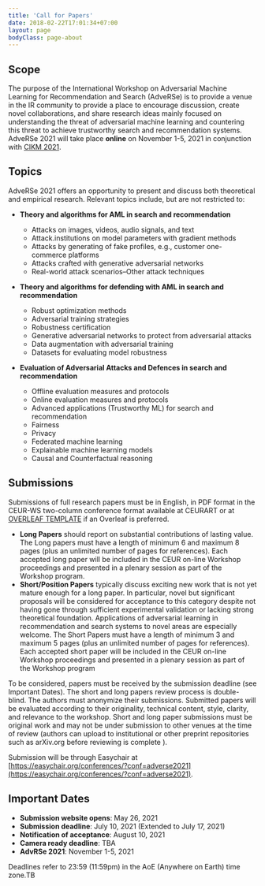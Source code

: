 ```yaml
---
title: 'Call for Papers'
date: 2018-02-22T17:01:34+07:00
layout: page
bodyClass: page-about
---
```



## Scope
The purpose of the International Workshop on Adversarial Machine Learning for Recommendation and Search (AdveRSe) is to provide a venue in the IR community to provide a place to encourage discussion, create novel collaborations, and share research ideas mainly focused on understanding the threat of adversarial machine learning and countering this threat to achieve trustworthy search and recommendation systems.
AdveRSe 2021 will take place **online** on November 1-5, 2021 in conjunction with [CIKM 2021](http://www.cikm2021.org/).

## Topics

AdveRSe 2021 offers an opportunity to present and discuss both theoretical and empirical research. Relevant topics include, but are not restricted to:

- **Theory and algorithms for AML in search and recommendation**
  - Attacks on images, videos, audio signals, and text
  - Attack.institutions on model parameters with gradient methods 
  - Attacks by generating of fake profiles, e.g., customer one-commerce platforms 
  - Attacks crafted with generative adversarial networks 
  - Real-world attack scenarios–Other attack techniques 
  
- **Theory and algorithms for defending with AML in search and recommendation**
    - Robust optimization methods 
    - Adversarial training strategies 
    - Robustness certification 
    - Generative adversarial networks to protect from adversarial attacks 
    - Data augmentation with adversarial training  
    - Datasets for evaluating model robustness 

- **Evaluation of Adversarial Attacks and Defences in search and recommendation**
    - Offline evaluation measures and protocols 
    - Online evaluation measures and protocols 
    - Advanced applications (Trustworthy ML) for search and recommendation 
    - Fairness 
    - Privacy 
    - Federated machine learning 
    - Explainable machine learning models 
    - Causal and Counterfactual reasoning 

## Submissions
Submissions of full research papers must be in English, in PDF format in the CEUR-WS two-column conference format available at CEURART or at  [OVERLEAF TEMPLATE](https://www.overleaf.com/latex/templates/template-for-submissions-to-ceur-workshop-proceedings-ceur-ws-dot-org/pkfscdkgkhcq) if an Overleaf is preferred.

* **Long Papers** should report on substantial contributions of lasting value. The Long papers must have a length of minimum 6 and maximum 8 pages (plus an unlimited number of pages for references). Each accepted long paper will be included in the CEUR on-line Workshop proceedings and presented in a plenary session as part of the Workshop program.
* **Short/Position Papers** typically discuss exciting new work that is not yet mature enough for a long paper. In particular, novel but significant proposals will be considered for acceptance to this category despite not having gone through sufficient experimental validation or lacking strong theoretical foundation. Applications of adversarial learning in recommendation and search systems to novel areas are especially welcome. The Short Papers must have a length of minimum 3 and maximum 5 pages (plus an unlimited number of pages for references). Each accepted short paper will be included in the CEUR on-line Workshop proceedings and presented in a plenary session as part of the Workshop program

To be considered, papers must be received by the submission deadline (see Important Dates). The short and long papers review process is double-blind. The authors must anonymize their submissions. Submitted papers will be evaluated according to their originality, technical content, style, clarity, and relevance to the workshop. Short and long paper submissions must be original work and may not be under submission to other venues at the time of review (authors can upload to institutional or other preprint repositories such as arXiv.org before reviewing is complete ).

Submission will be through Easychair at [https://easychair.org/conferences/?conf=adverse2021](https://easychair.org/conferences/?conf=adverse2021).

## Important Dates
* **Submission website opens**: May 26, 2021
* **Submission deadline**: July 10, 2021 (Extended to July 17, 2021)
* **Notification of acceptance**: August 10, 2021
* **Camera ready deadline**: TBA
* **AdvRSe 2021**: November 1-5, 2021

Deadlines refer to 23:59 (11:59pm) in the AoE (Anywhere on Earth) time zone.TB